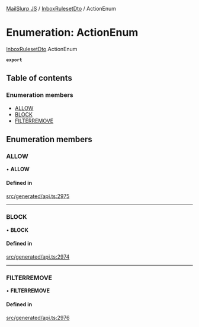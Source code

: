 [MailSlurp JS](../README.md) / [InboxRulesetDto](../modules/InboxRulesetDto.md) / ActionEnum

# Enumeration: ActionEnum

[InboxRulesetDto](../modules/InboxRulesetDto.md).ActionEnum

**`export`**

## Table of contents

### Enumeration members

- [ALLOW](InboxRulesetDto.ActionEnum.md#allow)
- [BLOCK](InboxRulesetDto.ActionEnum.md#block)
- [FILTERREMOVE](InboxRulesetDto.ActionEnum.md#filterremove)

## Enumeration members

### ALLOW

• **ALLOW**

#### Defined in

[src/generated/api.ts:2975](https://github.com/mailslurp/mailslurp-client/blob/6534d6f/src/generated/api.ts#L2975)

___

### BLOCK

• **BLOCK**

#### Defined in

[src/generated/api.ts:2974](https://github.com/mailslurp/mailslurp-client/blob/6534d6f/src/generated/api.ts#L2974)

___

### FILTERREMOVE

• **FILTERREMOVE**

#### Defined in

[src/generated/api.ts:2976](https://github.com/mailslurp/mailslurp-client/blob/6534d6f/src/generated/api.ts#L2976)
